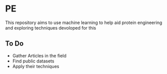 # PE

This repository aims to use machine learning to help aid protein engineering and exploring techniques devoloped for this

## To Do
- Gather Articles in the field
- Find public datasets
- Apply their techniques